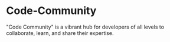 # Code-Community
"Code Community" is a vibrant hub for developers of all levels to collaborate, learn, and share their expertise. 
